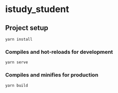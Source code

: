 # istudy_student

## Project setup
```
yarn install
```

### Compiles and hot-reloads for development
```
yarn serve
```

### Compiles and minifies for production
```
yarn build
```
